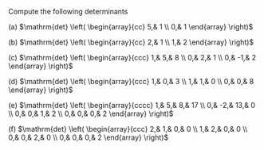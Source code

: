 Compute the following determinants

(a) 
$\mathrm{det}
\left(
\begin{array}{cc}
5,& 1 \\
0,& 1 
\end{array}
\right)$

(b)
$\mathrm{det}
\left(
\begin{array}{cc}
2,& 1 \\
1,& 2 
\end{array}
\right)$

(c)
$\mathrm{det}
\left(
\begin{array}{ccc}
1,& 5,& 8 \\
0,& 2,& 1 \\
0,& -1,& 2
\end{array}
\right)$

(d)
$\mathrm{det}
\left(
\begin{array}{ccc}
1,& 0,& 3 \\
1,& 1,& 0 \\
0,& 0,& 8
\end{array}
\right)$

(e)
$\mathrm{det}
\left(
\begin{array}{cccc}
1,& 5,& 8,& 17 \\
0,& -2,& 13,& 0 \\
0,& 0,& 1,& 2 \\
0,& 0,& 0,& 2
\end{array}
\right)$

(f)
$\mathrm{det}
\left(
\begin{array}{ccc}
2,& 1,& 0,& 0 \\
1,& 2,& 0,& 0 \\
0,& 0,& 2,& 0 \\
0,& 0,& 0,& 2
\end{array}
\right)$
